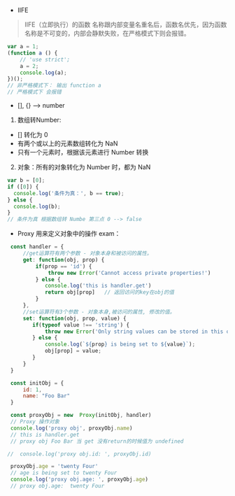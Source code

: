 - IIFE
> IIFE（立即执行）的函数 名称跟内部变量名重名后，函数名优先，因为函数名称是不可变的，内部会静默失败，在严格模式下则会报错。
```javascript
var a = 1;
(function a () {
    // 'use strict';
    a = 2;
    console.log(a);
})();
// 非严格模式下： 输出 function a
// 严格模式下 会报错
```

- [], {} --> number
1. 数组转Number:
 - [] 转化为 0 
 - 有两个或以上的元素数组转化为 NaN
 - 只有一个元素时，根据该元素进行 Number 转换
2. 对象：所有的对象转化为 Number 时，都为 NaN
```javascript
var b = [0];
if ([0]) {
  console.log('条件为真：', b == true);
} else {
  console.log(b);
}
// 条件为真 根据数组转 Numbe 第三点 0 --> false 
```

- Proxy 用来定义对象中的操作
exam： 
```javascript
 const handler = {
     //get运算符有两个参数 - 对象本身和被访问的属性。
     get: function(obj, prop) {
         if(prop == 'id') {
             throw new Error('Cannot access private properties!')
         } else {
            console.log('this is handler.get')
            return obj[prop]   // 返回访问的key在obj的值
         }
     },
     //set运算符有3个参数 - 对象本身,被访问的属性, 修改的值。
     set: function(obj, prop, value) {
        if(typeof value !== 'string') {
            throw new Error('Only string values can be stored in this object!');
        } else {
            console.log(`${prop} is being set to ${value}`);
            obj[prop] = value;
        }
     }
 }

 const initObj = {
     id: 1,
     name: "Foo Bar"
 }

 const proxyObj = new  Proxy(initObj, handler)
 // Proxy 操作对象
 console.log('proxy obj', proxyObj.name)
 // this is handler.get
 // proxy obj Foo Bar 当 get 没有return的时候值为 undefined

//  console.log('proxy obj.id: ', proxyObj.id)

 proxyObj.age = 'twenty Four'
 // age is being set to twenty Four
 console.log('proxy obj.age: ', proxyObj.age)
 // proxy obj.age:  twenty Four
```